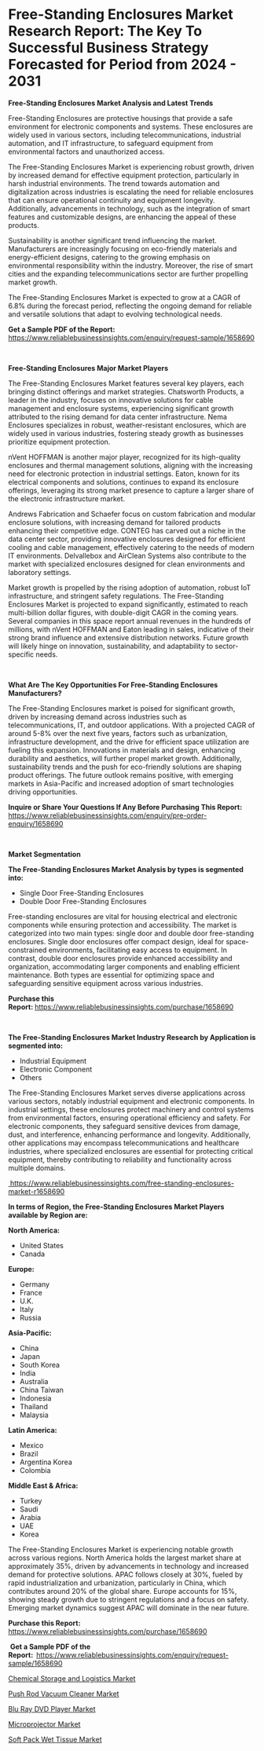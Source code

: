 <p><h1>Free-Standing Enclosures Market Research Report: The Key To Successful Business Strategy Forecasted for Period from 2024 - 2031</h1></p><p><strong>Free-Standing Enclosures Market Analysis and Latest Trends</strong></p>
<p><p>Free-Standing Enclosures are protective housings that provide a safe environment for electronic components and systems. These enclosures are widely used in various sectors, including telecommunications, industrial automation, and IT infrastructure, to safeguard equipment from environmental factors and unauthorized access. </p><p>The Free-Standing Enclosures Market is experiencing robust growth, driven by increased demand for effective equipment protection, particularly in harsh industrial environments. The trend towards automation and digitalization across industries is escalating the need for reliable enclosures that can ensure operational continuity and equipment longevity. Additionally, advancements in technology, such as the integration of smart features and customizable designs, are enhancing the appeal of these products.</p><p>Sustainability is another significant trend influencing the market. Manufacturers are increasingly focusing on eco-friendly materials and energy-efficient designs, catering to the growing emphasis on environmental responsibility within the industry. Moreover, the rise of smart cities and the expanding telecommunications sector are further propelling market growth. </p><p>The Free-Standing Enclosures Market is expected to grow at a CAGR of 6.8% during the forecast period, reflecting the ongoing demand for reliable and versatile solutions that adapt to evolving technological needs.</p></p>
<p><strong>Get a Sample PDF of the Report:&nbsp;</strong> <a href="https://www.reliablebusinessinsights.com/enquiry/request-sample/1658690?utm_campaign=1109&utm_medium=2&utm_source=Github&utm_content=ia&utm_term=28092024&utm_id=free-standing-enclosures">https://www.reliablebusinessinsights.com/enquiry/request-sample/1658690</a></p>
<p>&nbsp;</p>
<p><strong>Free-Standing Enclosures Major Market Players</strong></p>
<p><p>The Free-Standing Enclosures Market features several key players, each bringing distinct offerings and market strategies. Chatsworth Products, a leader in the industry, focuses on innovative solutions for cable management and enclosure systems, experiencing significant growth attributed to the rising demand for data center infrastructure. Nema Enclosures specializes in robust, weather-resistant enclosures, which are widely used in various industries, fostering steady growth as businesses prioritize equipment protection. </p><p>nVent HOFFMAN is another major player, recognized for its high-quality enclosures and thermal management solutions, aligning with the increasing need for electronic protection in industrial settings. Eaton, known for its electrical components and solutions, continues to expand its enclosure offerings, leveraging its strong market presence to capture a larger share of the electronic infrastructure market.</p><p>Andrews Fabrication and Schaefer focus on custom fabrication and modular enclosure solutions, with increasing demand for tailored products enhancing their competitive edge. CONTEG has carved out a niche in the data center sector, providing innovative enclosures designed for efficient cooling and cable management, effectively catering to the needs of modern IT environments. Delvallebox and AirClean Systems also contribute to the market with specialized enclosures designed for clean environments and laboratory settings.</p><p>Market growth is propelled by the rising adoption of automation, robust IoT infrastructure, and stringent safety regulations. The Free-Standing Enclosures Market is projected to expand significantly, estimated to reach multi-billion dollar figures, with double-digit CAGR in the coming years. Several companies in this space report annual revenues in the hundreds of millions, with nVent HOFFMAN and Eaton leading in sales, indicative of their strong brand influence and extensive distribution networks. Future growth will likely hinge on innovation, sustainability, and adaptability to sector-specific needs.</p></p>
<p>&nbsp;</p>
<p><strong>What Are The Key Opportunities For Free-Standing Enclosures Manufacturers?</strong></p>
<p><p>The Free-Standing Enclosures market is poised for significant growth, driven by increasing demand across industries such as telecommunications, IT, and outdoor applications. With a projected CAGR of around 5-8% over the next five years, factors such as urbanization, infrastructure development, and the drive for efficient space utilization are fueling this expansion. Innovations in materials and design, enhancing durability and aesthetics, will further propel market growth. Additionally, sustainability trends and the push for eco-friendly solutions are shaping product offerings. The future outlook remains positive, with emerging markets in Asia-Pacific and increased adoption of smart technologies driving opportunities.</p></p>
<p><strong>Inquire or Share Your Questions If Any Before Purchasing This Report:</strong> <a href="https://www.reliablebusinessinsights.com/enquiry/pre-order-enquiry/1658690?utm_campaign=1109&utm_medium=2&utm_source=Github&utm_content=ia&utm_term=28092024&utm_id=free-standing-enclosures">https://www.reliablebusinessinsights.com/enquiry/pre-order-enquiry/1658690</a></p>
<p>&nbsp;</p>
<p><strong>Market Segmentation</strong></p>
<p><strong>The Free-Standing Enclosures Market Analysis by types is segmented into:</strong></p>
<p><ul><li>Single Door Free-Standing Enclosures</li><li>Double Door Free-Standing Enclosures</li></ul></p>
<p><p>Free-standing enclosures are vital for housing electrical and electronic components while ensuring protection and accessibility. The market is categorized into two main types: single door and double door free-standing enclosures. Single door enclosures offer compact design, ideal for space-constrained environments, facilitating easy access to equipment. In contrast, double door enclosures provide enhanced accessibility and organization, accommodating larger components and enabling efficient maintenance. Both types are essential for optimizing space and safeguarding sensitive equipment across various industries.</p></p>
<p><strong>Purchase this Report:&nbsp;</strong><a href="https://www.reliablebusinessinsights.com/purchase/1658690?utm_campaign=1109&utm_medium=2&utm_source=Github&utm_content=ia&utm_term=28092024&utm_id=free-standing-enclosures">https://www.reliablebusinessinsights.com/purchase/1658690</a></p>
<p>&nbsp;</p>
<p><strong>The Free-Standing Enclosures Market Industry Research by Application is segmented into:</strong></p>
<p><ul><li>Industrial Equipment</li><li>Electronic Component</li><li>Others</li></ul></p>
<p><p>The Free-Standing Enclosures Market serves diverse applications across various sectors, notably industrial equipment and electronic components. In industrial settings, these enclosures protect machinery and control systems from environmental factors, ensuring operational efficiency and safety. For electronic components, they safeguard sensitive devices from damage, dust, and interference, enhancing performance and longevity. Additionally, other applications may encompass telecommunications and healthcare industries, where specialized enclosures are essential for protecting critical equipment, thereby contributing to reliability and functionality across multiple domains.</p></p>
<p><a href="https://www.reliablebusinessinsights.com/free-standing-enclosures-market-r1658690?utm_campaign=1109&utm_medium=2&utm_source=Github&utm_content=ia&utm_term=28092024&utm_id=free-standing-enclosures">&nbsp;https://www.reliablebusinessinsights.com/free-standing-enclosures-market-r1658690</a></p>
<p><strong>In terms of Region, the Free-Standing Enclosures Market Players available by Region are:</strong></p>
<p>
    <p> <strong> North America: </strong>
        <ul>
            <li>United States</li>
            <li>Canada</li>
        </ul>
        </p> 
    <p> <strong> Europe: </strong>
        <ul>
            <li>Germany</li>
            <li>France</li>
            <li>U.K.</li>
            <li>Italy</li>
            <li>Russia</li>
        </ul>
        </p> 
    <p> <strong> Asia-Pacific: </strong>
        <ul>
            <li>China</li>
            <li>Japan</li>
            <li>South Korea</li>
            <li>India</li>
            <li>Australia</li>
            <li>China Taiwan</li>
            <li>Indonesia</li>
            <li>Thailand</li>
            <li>Malaysia</li>
        </ul>
        </p> 
    <p> <strong> Latin America: </strong>
        <ul>
            <li>Mexico</li>
            <li>Brazil</li>
            <li>Argentina Korea</li>
            <li>Colombia</li>
        </ul>
        </p> 
    <p> <strong> Middle East & Africa: </strong>
        <ul>
            <li>Turkey</li>
            <li>Saudi</li>
            <li>Arabia</li>
            <li>UAE</li>
            <li>Korea</li>
        </ul>
    </p>
    </p>
<p><p>The Free-Standing Enclosures Market is experiencing notable growth across various regions. North America holds the largest market share at approximately 35%, driven by advancements in technology and increased demand for protective solutions. APAC follows closely at 30%, fueled by rapid industrialization and urbanization, particularly in China, which contributes around 20% of the global share. Europe accounts for 15%, showing steady growth due to stringent regulations and a focus on safety. Emerging market dynamics suggest APAC will dominate in the near future.</p></p>
<p><strong>Purchase this Report: </strong><a href="https://www.reliablebusinessinsights.com/purchase/1658690?utm_campaign=1109&utm_medium=2&utm_source=Github&utm_content=ia&utm_term=28092024&utm_id=free-standing-enclosures">https://www.reliablebusinessinsights.com/purchase/1658690</a></p>
<p>&nbsp;<strong>Get a Sample PDF of the Report:&nbsp;&nbsp;</strong><a href="https://www.reliablebusinessinsights.com/enquiry/request-sample/1658690?utm_campaign=1109&utm_medium=2&utm_source=Github&utm_content=ia&utm_term=28092024&utm_id=free-standing-enclosures">https://www.reliablebusinessinsights.com/enquiry/request-sample/1658690</a></p>
<p><strong></strong></p>
<p><p><a href="https://github.com/JudyWalsh475/Market-Research-Report-List-1/blob/main/chemical-storage-and-logistics-market.md?utm_campaign=1109&utm_medium=2&utm_source=Github&utm_content=ia&utm_term=28092024&utm_id=free-standing-enclosures">Chemical Storage and Logistics Market</a></p><p><a href="https://github.com/DRIVERKAPAUL/Market-Research-Report-List-1/blob/main/push-rod-vacuum-cleaner-market.md?utm_campaign=1109&utm_medium=2&utm_source=Github&utm_content=ia&utm_term=28092024&utm_id=free-standing-enclosures">Push Rod Vacuum Cleaner Market</a></p><p><a href="https://www.linkedin.com/pulse/blu-ray-dvd-player-market-report-product-type-1080p4kothers-end-0vwpe?trackingId=eqY44UpOR1CzlRTdqe6KZA%3D%3D&utm_campaign=1109&utm_medium=2&utm_source=Github&utm_content=ia&utm_term=28092024&utm_id=free-standing-enclosures">Blu Ray DVD Player Market</a></p><p><a href="https://www.linkedin.com/pulse/analyzing-key-drivers-microprojector-market-trends-future-outlook-ipaoc?utm_campaign=1109&utm_medium=2&utm_source=Github&utm_content=ia&utm_term=28092024&utm_id=free-standing-enclosures">Microprojector Market</a></p><p><a href="https://issuu.com/reportprime-2/docs/soft-pack-wet-tissue-market-size-20_48b411c10d042f?utm_campaign=1109&utm_medium=2&utm_source=Github&utm_content=ia&utm_term=28092024&utm_id=free-standing-enclosures">Soft Pack Wet Tissue Market</a></p></p>